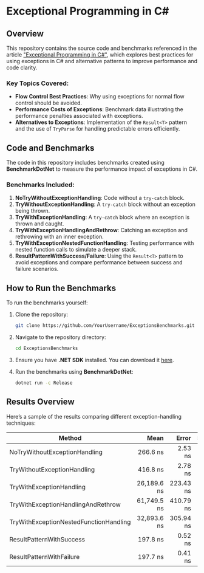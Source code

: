 
# Exceptional Programming in C#

## Overview

This repository contains the source code and benchmarks referenced in the article ["Exceptional Programming in C#"](Exceptional_Programming_in_CSharp.md), which explores best practices for using exceptions in C# and alternative patterns to improve performance and code clarity.

### Key Topics Covered:
- **Flow Control Best Practices**: Why using exceptions for normal flow control should be avoided.
- **Performance Costs of Exceptions**: Benchmark data illustrating the performance penalties associated with exceptions.
- **Alternatives to Exceptions**: Implementation of the `Result<T>` pattern and the use of `TryParse` for handling predictable errors efficiently.

## Code and Benchmarks

The code in this repository includes benchmarks created using **BenchmarkDotNet** to measure the performance impact of exceptions in C#.

### Benchmarks Included:
1. **NoTryWithoutExceptionHandling**: Code without a `try-catch` block.
2. **TryWithoutExceptionHandling**: A `try-catch` block without an exception being thrown.
3. **TryWithExceptionHandling**: A `try-catch` block where an exception is thrown and caught.
4. **TryWithExceptionHandlingAndRethrow**: Catching an exception and rethrowing with an inner exception.
5. **TryWithExceptionNestedFunctionHandling**: Testing performance with nested function calls to simulate a deeper stack.
6. **ResultPatternWithSuccess/Failure**: Using the `Result<T>` pattern to avoid exceptions and compare performance between success and failure scenarios.

## How to Run the Benchmarks

To run the benchmarks yourself:

1. Clone the repository:
   ```bash
   git clone https://github.com/YourUsername/ExceptionsBenchmarks.git
   ```

2. Navigate to the repository directory:
   ```bash
   cd ExceptionsBenchmarks
   ```

3. Ensure you have **.NET SDK** installed. You can download it [here](https://dotnet.microsoft.com/download).

4. Run the benchmarks using **BenchmarkDotNet**:
   ```bash
   dotnet run -c Release
   ```

## Results Overview

Here’s a sample of the results comparing different exception-handling techniques:

| Method                                    | Mean        | Error     | StdDev    | Score   |
|------------------------------------------ |------------:|----------:|----------:|--------:|
| NoTryWithoutExceptionHandling             |    266.6 ns |   2.53 ns |   2.24 ns | 1       |
| TryWithoutExceptionHandling               |    416.8 ns |   2.78 ns |   2.60 ns | 1.56    |
| TryWithExceptionHandling                  | 26,189.6 ns | 223.43 ns | 186.57 ns | 98.28   |
| TryWithExceptionHandlingAndRethrow        | 61,749.5 ns | 410.79 ns | 364.15 ns | 231.61  |
| TryWithExceptionNestedFunctionHandling    | 32,893.6 ns | 305.94 ns | 286.18 ns | 123.39  |
| ResultPatternWithSuccess                  |    197.8 ns |   0.52 ns |   0.49 ns | 0.74    |
| ResultPatternWithFailure                  |    197.7 ns |   0.41 ns |   0.37 ns | 0.74    |

